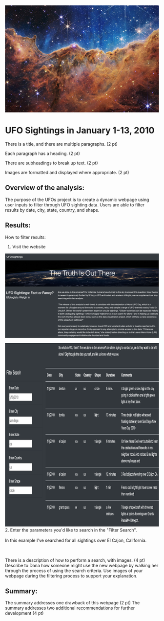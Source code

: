 <p align="center">
<img src="https://github.com/meggrooms/UFOs/blob/main/Images/goddard_nasa_sm.png" height="350" width="1200"></p>

# UFO Sightings in January 1-13, 2010


There is a title, and there are multiple paragraphs. (2 pt)

Each paragraph has a heading. (2 pt)

There are subheadings to break up text. (2 pt)

Images are formatted and displayed where appropriate. (2 pt)



## Overview of the analysis:

The purpose of the UFOs project is to create a dynamic webpage using user inputs to filter through UFO sighting data. Users are able to filter results by date, city, state, country, and shape.


## Results:
How to filter results:<BR>
1. Visit the website<BR>
 
<img src="https://github.com/meggrooms/UFOs/blob/main/Images/web_01.png"><BR>

 <img src="https://github.com/meggrooms/UFOs/blob/main/Images/Web_02.png" height="600">
 <BR>
 2. Enter the parameters you'd like to search in the "Filter Search".<BR><BR>
 In this example I've searched for all sightings over El Cajon, California.<BR><BR><BR>

There is a description of how to perform a search, with images. (4 pt)
 Describe to Dana how someone might use the new webpage by walking her through the process of using the search criteria. Use images of your webpage during the filtering process to support your explanation.


## Summary:
The summary addresses one drawback of this webpage (2 pt)
The summary addresses two additional recommendations for further development (4 pt)
